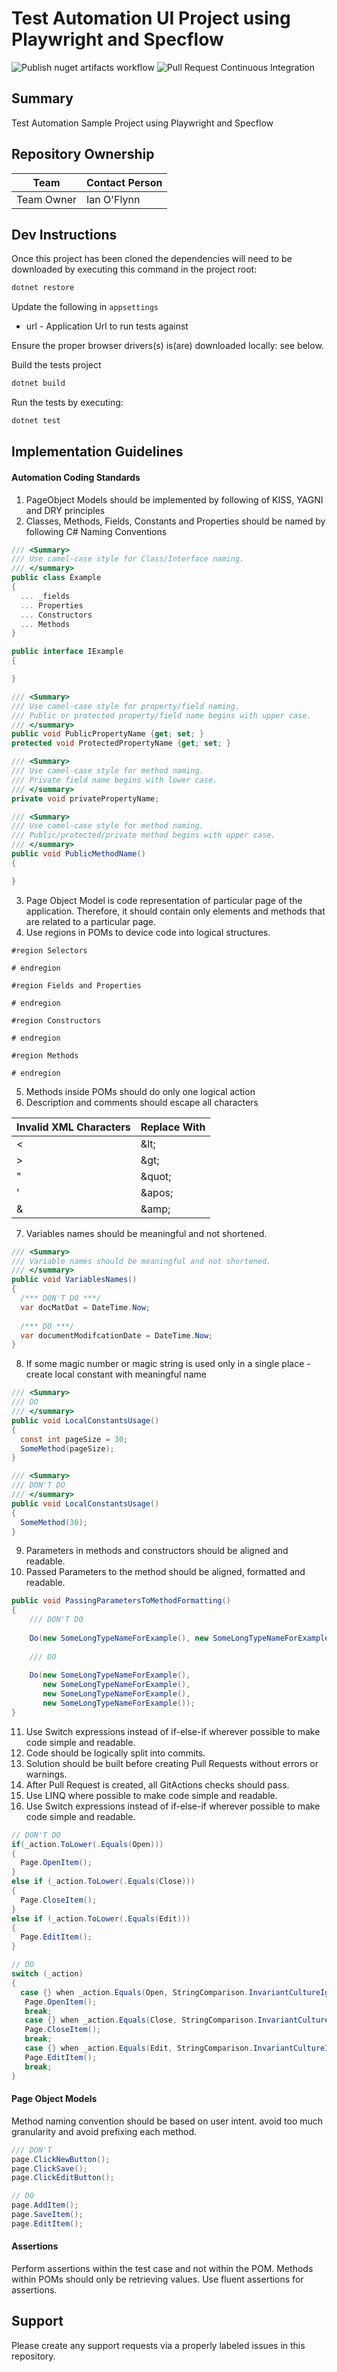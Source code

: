 # Test Automation UI Project using Playwright and Specflow

![Publish nuget artifacts workflow](https://github.com/ianoflynnautomation/test-ui-playwright-specflow-dotnet/actions/workflows/publish_artifact.yml/badge.svg) ![Pull Request Continuous Integration](https://github.com/ianoflynnautomation/test-ui-playwright-specflow-dotnet/actions/workflows/pull_request.yml/badge.svg)

## Summary
Test Automation Sample Project using Playwright and Specflow

## Repository Ownership

| Team | Contact Person |
| ---- | ------------------------------------|
|Team Owner| Ian O'Flynn|

## Dev Instructions

Once this project has been cloned the dependencies will need to be downloaded by executing this command in the project root:

```bash
dotnet restore
```

Update the following in `appsettings`

- url - Application Url to run tests against

Ensure the proper browser drivers(s) is(are) downloaded locally: see below.

Build the tests project

```bash
dotnet build
```

Run the tests by executing:

```bash
dotnet test
```

## Implementation Guidelines

#### Automation Coding Standards

1. PageObject Models should be implemented by following of KISS, YAGNI and DRY principles
2. Classes, Methods, Fields, Constants and Properties should be named by following C# Naming Conventions
``` C#
/// <Summary>
/// Use camel-case style for Class/Interface naming.
/// </summary>
public class Example
{
  ... _fields
  ... Properties
  ... Constructors
  ... Methods
}

public interface IExample
{

}

/// <Summary>
/// Use camel-case style for property/field naming.
/// Public or protected property/field name begins with upper case.
/// </summary>
public void PublicPropertyName {get; set; }
protected void ProtectedPropertyName {get; set; }

/// <Summary>
/// Use camel-case style for method naming.
/// Private field name begins with lower case.
/// </summary>
private void privatePropertyName;

/// <Summary>
/// Use camel-case style for method naming.
/// Public/protected/private method begins with upper case.
/// </summary>
public void PublicMethodName()
{

}
```

3. Page Object Model is code representation of particular page of the application. Therefore, it should contain only elements and methods that are related to a particular page.
4. Use regions in POMs to device code into logical structures.
```
#region Selectors

# endregion

#region Fields and Properties

# endregion

#region Constructors

# endregion

#region Methods

# endregion
```

5. Methods inside POMs should do only one logical action
6. Description and comments should escape all characters

| Invalid XML Characters| Replace With|
| --------------------- |------------ |
| <                     | \&lt;       |
| >                     | \&gt;       |
| "                     | \&quot;     |
| '                     | \&apos;     |
| &                     | \&amp;      |

7. Variables names should be meaningful and not shortened. 
```c#
/// <Summary>
/// Variable names should be meaningful and not shortened.
/// </summary>
public void VariablesNames()
{
  /*** DON'T DO ***/
  var docMatDat = DateTime.Now;
  
  /*** DO ***/
  var documentModifcationDate = DateTime.Now;
}
```
8. If some magic number or magic string is used only in a single place - create local constant with meaningful name
```c#
/// <Summary>
/// DO
/// </summary>
public void LocalConstantsUsage()
{
  const int pageSize = 30;
  SomeMethod(pageSize);
}

/// <Summary>
/// DON'T DO
/// </summary>
public void LocalConstantsUsage()
{
  SomeMethod(30);
}
```
9. Parameters in methods and constructors should be aligned and readable.
10. Passed Parameters to the method should be aligned, formatted and readable.
```c#
public void PassingParametersToMethodFormatting()
{
    /// DON'T DO
    
    Do(new SomeLongTypeNameForExample(), new SomeLongTypeNameForExample(), new SomeLongTypeNameForExample(), new SomeLongTypeNameForExample());
    
    /// DO
    
    Do(new SomeLongTypeNameForExample(), 
       new SomeLongTypeNameForExample(), 
       new SomeLongTypeNameForExample(), 
       new SomeLongTypeNameForExample());   
}
```
11. Use Switch expressions instead of if-else-if wherever possible to make code simple and readable.
12. Code should be logically split into commits.
13. Solution should be built before creating Pull Requests without errors or warnings.
14. After Pull Request is created, all GitActions checks should pass.
15. Use LINQ where possible to make code simple and readable.
16. Use Switch expressions instead of if-else-if wherever possible to make code simple and readable.
```c#
// DON'T DO
if(_action.ToLower(.Equals(Open)))
{
  Page.OpenItem();
}
else if (_action.ToLower(.Equals(Close)))
{
  Page.CloseItem();
}
else if (_action.ToLower(.Equals(Edit)))
{
  Page.EditItem();
}

// DO
switch (_action)
{
  case {} when _action.Equals(Open, StringComparison.InvariantCultureIgnoreCase):
   Page.OpenItem();
   break;
   case {} when _action.Equals(Close, StringComparison.InvariantCultureIgnoreCase):
   Page.CloseItem();
   break;
   case {} when _action.Equals(Edit, StringComparison.InvariantCultureIgnoreCase):
   Page.EditItem();
   break;
}
```
#### Page Object Models

Method naming convention should be based on user intent. avoid too much granularity and avoid prefixing each method.
```c#
/// DON'T 
page.ClickNewButton();
page.ClickSave();
page.ClickEditButton();

// DO
page.AddItem();
page.SaveItem();
page.EditItem();
```
#### Assertions

Perform assertions within the test case and not within the POM. Methods within POMs should only be retrieving values.
Use fluent assertions for assertions.



## Support

Please create any support requests via a properly labeled issues in this repository.
